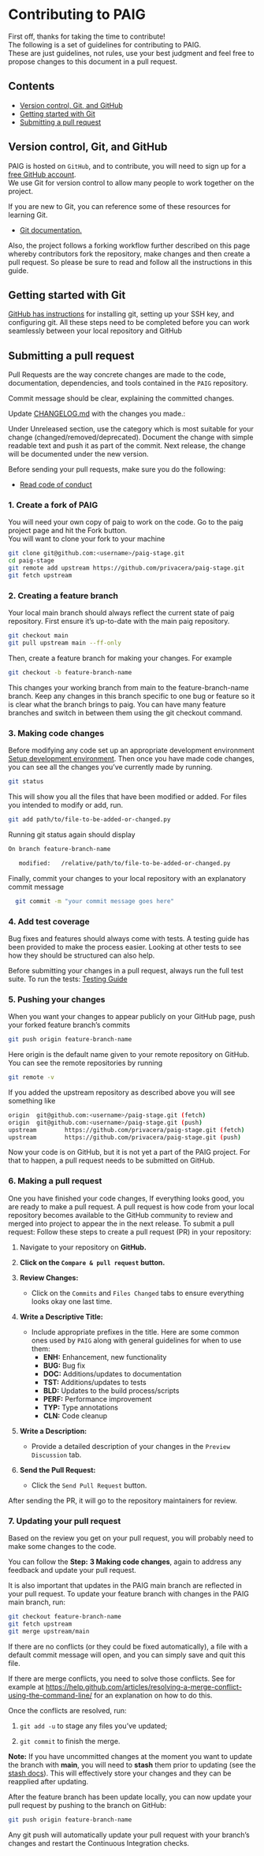 # Contributing to PAIG

First off, thanks for taking the time to contribute!
<br>The following is a set of guidelines for contributing to PAIG.
<br>These are just guidelines, not rules, use your best judgment and feel free to
propose changes to this document in a pull request.

## Contents
- [Version control, Git, and GitHub](#version-control)
- [Getting started with Git](#getting-started)
- [Submitting a pull request](#submitting-a-pull-request)

## Version control, Git, and GitHub<a name="version-control"></a>
PAIG is hosted on `GitHub`, and to contribute, you will need to sign up for a [free GitHub account](https://github.com/signup). 
<br>We use Git for version control to allow many people to work together on the project.

If you are new to Git, you can reference some of these resources for learning Git.
- [Git documentation.](https://git-scm.com/doc)

Also, the project follows a forking workflow further described on this page whereby contributors fork the repository, make changes and then create a pull request. 
So please be sure to read and follow all the instructions in this guide.

## Getting started with Git<a name="getting-started"></a>
[GitHub has instructions](https://docs.github.com/en/get-started/getting-started-with-git/set-up-git) for installing git, setting up your SSH key, and configuring git. All these steps need to be completed before you can work seamlessly between your local repository and GitHub


## Submitting a pull request<a name="submitting-a-pull-request"></a>

Pull Requests are the way concrete changes are made to the code, documentation,
dependencies, and tools contained in the `PAIG` repository.

Commit message should be clear, explaining the committed changes.

Update [CHANGELOG.md](CHANGELOG.md) with the changes you made.:

Under Unreleased section, use the category which is most suitable for your change (changed/removed/deprecated). 
Document the change with simple readable text and push it as part of the commit. 
Next release, the change will be documented under the new version.

Before sending your pull requests, make sure you do the following:
- [Read code of conduct](CODE_OF_CONDUCT.md)

### 1. Create a fork of PAIG
  You will need your own copy of paig to work on the code. Go to the paig project page and hit the Fork button. 
  <br>You will want to clone your fork to your machine
  ```bash
  git clone git@github.com:<username>/paig-stage.git
  cd paig-stage
  git remote add upstream https://github.com/privacera/paig-stage.git
  git fetch upstream
  ```

### 2. Creating a feature branch
  Your local main branch should always reflect the current state of paig repository. First ensure it’s up-to-date with the main paig repository.
  ```bash
  git checkout main
  git pull upstream main --ff-only
  ```
  Then, create a feature branch for making your changes. For example
  ```bash
  git checkout -b feature-branch-name
  ```
  This changes your working branch from main to the feature-branch-name branch. 
  Keep any changes in this branch specific to one bug or feature so it is clear what the branch brings to paig. 
  You can have many feature branches and switch in between them using the git checkout command.

### 3. Making code changes <a name="code-changes"></a>
  Before modifying any code set up an appropriate development environment
  [Setup development environment](../backend/paig/README.md).
  Then once you have made code changes, you can see all the changes you’ve currently made by running.
  ```bash
  git status
  ```
  This will show you all the files that have been modified or added.
  For files you intended to modify or add, run.
  ```bash
  git add path/to/file-to-be-added-or-changed.py
  ```
  Running git status again should display
  ```bash
  On branch feature-branch-name

     modified:   /relative/path/to/file-to-be-added-or-changed.py
  ```
  Finally, commit your changes to your local repository with an explanatory commit message
  ```bash
    git commit -m "your commit message goes here"
  ```

### 4. Add test coverage
Bug fixes and features should always come with tests. A testing guide has been provided to make the process easier. Looking at other tests to see how they should be structured can also help.

Before submitting your changes in a pull request, always run the full test suite. To run the tests:
[Testing Guide](../backend/paig/tests/README.md)


### 5. Pushing your changes
When you want your changes to appear publicly on your GitHub page, push your forked feature branch’s commits
```bash
git push origin feature-branch-name
```
Here origin is the default name given to your remote repository on GitHub. You can see the remote repositories by running
```bash
git remote -v
```
If you added the upstream repository as described above you will see something like
```bash
origin  git@github.com:<username>/paig-stage.git (fetch)
origin  git@github.com:<username>/paig-stage.git (push)
upstream        https://github.com/privacera/paig-stage.git (fetch)
upstream        https://github.com/privacera/paig-stage.git (push)
```
Now your code is on GitHub, but it is not yet a part of the PAIG project. For that to happen, a pull request needs to be submitted on GitHub.

### 6. Making a pull request
One you have finished your code changes, If everything looks good, you are ready to make a pull request. 
A pull request is how code from your local repository becomes available to the GitHub community to review and merged into project to appear the in the next release. 
To submit a pull request:
Follow these steps to create a pull request (PR) in your repository:

1. Navigate to your repository on **GitHub.**

2. **Click on the `Compare & pull request` button.**

3. **Review Changes:**
   - Click on the `Commits` and `Files Changed` tabs to ensure everything looks okay one last time.

4. **Write a Descriptive Title:**
   - Include appropriate prefixes in the title. Here are some common ones used by `PAIG` along with general guidelines for when to use them:
     - **ENH:** Enhancement, new functionality
     - **BUG:** Bug fix
     - **DOC:** Additions/updates to documentation
     - **TST:** Additions/updates to tests
     - **BLD:** Updates to the build process/scripts
     - **PERF:** Performance improvement
     - **TYP:** Type annotations
     - **CLN:** Code cleanup

5. **Write a Description:**
   - Provide a detailed description of your changes in the `Preview Discussion` tab.

6. **Send the Pull Request:**
   - Click the `Send Pull Request` button.

After sending the PR, it will go to the repository maintainers for review.


### 7. Updating your pull request
Based on the review you get on your pull request, you will probably need to make some changes to the code. 

You can follow the **Step:** **3 Making code changes**, again to address any feedback and update your pull request.

It is also important that updates in the PAIG main branch are reflected in your pull request. 
To update your feature branch with changes in the PAIG main branch, run:
```bash
git checkout feature-branch-name
git fetch upstream
git merge upstream/main
```

If there are no conflicts (or they could be fixed automatically), a file with a default commit message will open, and you can simply save and quit this file.

If there are merge conflicts, you need to solve those conflicts.
See for example at https://help.github.com/articles/resolving-a-merge-conflict-using-the-command-line/ for an explanation on how to do this.

Once the conflicts are resolved, run:

1. `git add -u` to stage any files you’ve updated;

2. `git commit` to finish the merge.

**Note:**
If you have uncommitted changes at the moment you want to update the branch with **main**, you will need to **stash** them prior to updating (see the [stash docs](https://git-scm.com/book/en/v2/Git-Tools-Stashing-and-Cleaning)). This will effectively store your changes and they can be reapplied after updating.

After the feature branch has been update locally, you can now update your pull request by pushing to the branch on GitHub:
```bash
git push origin feature-branch-name
```

Any git push will automatically update your pull request with your branch’s changes and restart the Continuous Integration checks.

